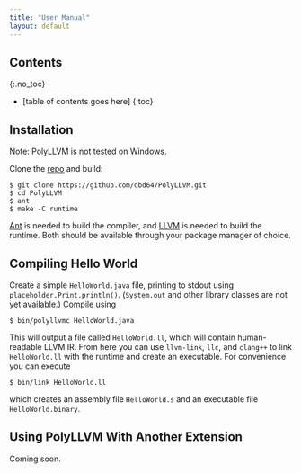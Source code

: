 ```yaml
---
title: "User Manual"
layout: default
---
```


Contents
--------
{:.no_toc}

* [table of contents goes here]
{:toc}


Installation
------------

Note: PolyLLVM is not tested on Windows.

Clone the [repo](https://github.com/dbd64/PolyLLVM) and build:

```
$ git clone https://github.com/dbd64/PolyLLVM.git
$ cd PolyLLVM
$ ant
$ make -C runtime
```

[Ant](http://ant.apache.org) is needed to build the compiler, and [LLVM](http://llvm.org/releases/) is needed to build the runtime. Both should be available through your package manager of choice.


Compiling Hello World
---------------------

Create a simple `HelloWorld.java` file, printing to stdout using `placeholder.Print.println()`. (`System.out` and other library classes are not yet available.) Compile using

```
$ bin/polyllvmc HelloWorld.java
```

This will output a file called `HelloWorld.ll`, which will contain human-readable LLVM IR. From here you can use `llvm-link`, `llc`, and `clang++` to link `HelloWorld.ll` with the runtime and create an executable. For convenience you can execute

```
$ bin/link HelloWorld.ll
```

which creates an assembly file `HelloWorld.s` and an executable file `HelloWorld.binary`.


Using PolyLLVM With Another Extension
-------------------------------------

Coming soon.
